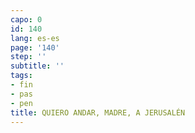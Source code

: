 ```yaml
---
capo: 0
id: 140
lang: es-es
page: '140'
step: ''
subtitle: ''
tags:
- fin
- pas
- pen
title: QUIERO ANDAR, MADRE, A JERUSALÉN
---
```

